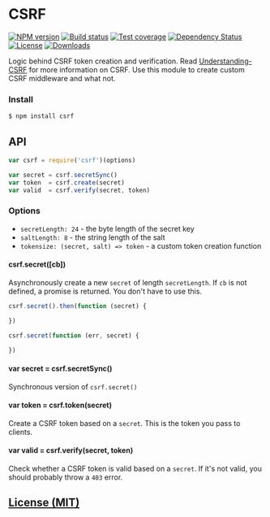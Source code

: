 # CSRF

[![NPM version][npm-image]][npm-url]
[![Build status][travis-image]][travis-url]
[![Test coverage][coveralls-image]][coveralls-url]
[![Dependency Status][david-image]][david-url]
[![License][license-image]][license-url]
[![Downloads][downloads-image]][downloads-url]

Logic behind CSRF token creation and verification.
Read [Understanding-CSRF](http://www.jongleberry.com/understanding-csrf.html) for more information on CSRF.
Use this module to create custom CSRF middleware and what not.

### Install

```bash
$ npm install csrf
```

## API

```js
var csrf = require('csrf')(options)

var secret = csrf.secretSync()
var token  = csrf.create(secret)
var valid  = csrf.verify(secret, token)
```

### Options

- `secretLength: 24` - the byte length of the secret key
- `saltLength: 8` - the string length of the salt
- `tokensize: (secret, salt) => token` - a custom token creation function

#### csrf.secret([cb])

Asynchronously create a new `secret` of length `secretLength`.
If `cb` is not defined, a promise is returned.
You don't have to use this.

```js
csrf.secret().then(function (secret) {

})

csrf.secret(function (err, secret) {

})
```

#### var secret = csrf.secretSync()

Synchronous version of `csrf.secret()`

#### var token = csrf.token(secret)

Create a CSRF token based on a `secret`.
This is the token you pass to clients.

#### var valid = csrf.verify(secret, token)

Check whether a CSRF token is valid based on a `secret`.
If it's not valid, you should probably throw a `403` error.

## [License (MIT)](LICENSE)

[npm-image]: https://img.shields.io/npm/v/csrf.svg?style=flat-square
[npm-url]: https://npmjs.org/package/csrf
[github-tag]: http://img.shields.io/github/tag/pillarjs/csrf.svg?style=flat-square
[github-url]: https://github.com/pillarjs/csrf/tags
[travis-image]: https://img.shields.io/travis/pillarjs/csrf.svg?style=flat-square
[travis-url]: https://travis-ci.org/pillarjs/csrf
[coveralls-image]: https://img.shields.io/coveralls/pillarjs/csrf.svg?style=flat-square
[coveralls-url]: https://coveralls.io/r/pillarjs/csrf?branch=master
[david-image]: http://img.shields.io/david/pillarjs/csrf.svg?style=flat-square
[david-url]: https://david-dm.org/pillarjs/csrf
[license-image]: http://img.shields.io/npm/l/csrf.svg?style=flat-square
[license-url]: LICENSE
[downloads-image]: http://img.shields.io/npm/dm/csrf.svg?style=flat-square
[downloads-url]: https://npmjs.org/package/csrf
